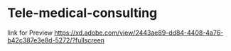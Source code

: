 # Tele-medical-consulting
link for Preview
https://xd.adobe.com/view/2443ae89-dd84-4408-4a76-b42c387e3e8d-5272/?fullscreen
